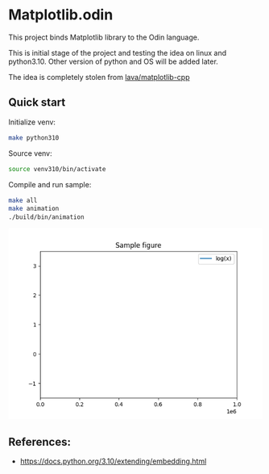 # Matplotlib.odin

This project binds Matplotlib library to the Odin language.

This is initial stage of the project and testing the idea on linux and python3.10. Other version of python and OS will be added later.

The idea is completely stolen from [lava/matplotlib-cpp](https://github.com/lava/matplotlib-cpp)

## Quick start

Initialize venv:
```bash
make python310
```

Source venv:
```bash
source venv310/bin/activate
```

Compile and run sample:
```bash
make all
make animation
./build/bin/animation
```
![](./examples/animation.gif)

## References:
- https://docs.python.org/3.10/extending/embedding.html